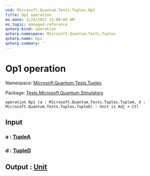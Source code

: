 ```yaml
---
uid: Microsoft.Quantum.Tests.Tuples.Op1
title: Op1 operation
ms.date: 3/24/2021 12:00:00 AM
ms.topic: managed-reference
qsharp.kind: operation
qsharp.namespace: Microsoft.Quantum.Tests.Tuples
qsharp.name: Op1
qsharp.summary: ''
---
```


# Op1 operation

Namespace: [Microsoft.Quantum.Tests.Tuples](xref:Microsoft.Quantum.Tests.Tuples)

Package: [Tests.Microsoft.Quantum.Simulators](https://nuget.org/packages/Tests.Microsoft.Quantum.Simulators)




```qsharp
operation Op1 (a : Microsoft.Quantum.Tests.Tuples.TupleA, d : Microsoft.Quantum.Tests.Tuples.TupleD) : Unit is Adj + Ctl
```


## Input

### a : [TupleA](xref:Microsoft.Quantum.Tests.Tuples.TupleA)




### d : [TupleD](xref:Microsoft.Quantum.Tests.Tuples.TupleD)





## Output : [Unit](xref:microsoft.quantum.lang-ref.unit)

